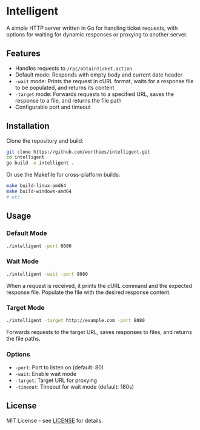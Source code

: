 # Intelligent

A simple HTTP server written in Go for handling ticket requests, with options for waiting for dynamic responses or proxying to another server.

## Features

- Handles requests to `/rpc/obtainTicket.action`
- Default mode: Responds with empty body and current date header
- `-wait` mode: Prints the request in cURL format, waits for a response file to be populated, and returns its content
- `-target` mode: Forwards requests to a specified URL, saves the response to a file, and returns the file path
- Configurable port and timeout

## Installation

Clone the repository and build:

```bash
git clone https://github.com/worthies/intelligent.git
cd intelligent
go build -o intelligent .
```

Or use the Makefile for cross-platform builds:

```bash
make build-linux-amd64
make build-windows-amd64
# etc.
```

## Usage

### Default Mode

```bash
./intelligent -port 8080
```

### Wait Mode

```bash
./intelligent -wait -port 8080
```

When a request is received, it prints the cURL command and the expected response file. Populate the file with the desired response content.

### Target Mode

```bash
./intelligent -target http://example.com -port 8080
```

Forwards requests to the target URL, saves responses to files, and returns the file paths.

### Options

- `-port`: Port to listen on (default: 80)
- `-wait`: Enable wait mode
- `-target`: Target URL for proxying
- `-timeout`: Timeout for wait mode (default: 180s)

## License

MIT License - see [LICENSE](LICENSE) for details.
